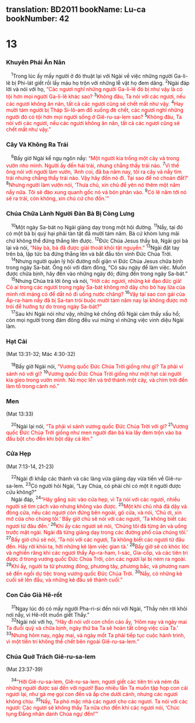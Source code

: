 translation: BD2011
bookName: Lu-ca 
bookNumber: 42
-------

<div class="title"><h1>13</h1><h3>Khuyên Phải Ăn Năn</h3></div>
<span class="verse lu_13_1"> <sup>1</sup>Trong lúc ấy mấy người ở đó thuật lại với Ngài về việc những người Ga-li-lê bị Phi-lát giết rồi lấy máu họ trộn với những lễ vật họ đem dâng. </span>
<span class="verse lu_13_2"><sup>2</sup>Ngài đáp lời và nói với họ, <font color="red">“Các ngươi nghĩ những người Ga-li-lê đó bị như vậy là có tội hơn mọi người Ga-li-lê khác sao? </font></span>
<span class="verse lu_13_3"><sup>3</sup><font color="red">Không đâu, Ta nói với các ngươi, nếu các ngươi không ăn năn, tất cả các ngươi cũng sẽ chết mất như vậy. </font></span>
<span class="verse lu_13_4"><sup>4</sup><font color="red">Hay mười tám người bị Tháp Si-lô-am đổ xuống đè chết, các ngươi nghĩ những người đó có tội hơn mọi người sống ở Giê-ru-sa-lem sao? </font></span>
<span class="verse lu_13_5"><sup>5</sup><font color="red">Không đâu, Ta nói với các ngươi, nếu các ngươi không ăn năn, tất cả các ngươi cũng sẽ chết mất như vậy.”</font><br/></span>
<div class="title"><h3>Cây Vả Không Ra Trái</h3></div>
<span class="verse lu_13_6"> <sup>6</sup>Bấy giờ Ngài kể ngụ ngôn nầy: <font color="red">“Một người kia trồng một cây vả trong vườn nho mình. Người ấy đến hái trái, nhưng chẳng thấy trái nào. </font></span>
<span class="verse lu_13_7"><sup>7</sup><font color="red">Vì thế ông nói với người làm vườn, ‘Anh coi, đã ba năm nay, tôi ra cây vả nầy tìm trái nhưng chẳng thấy trái nào. Vậy hãy đốn nó đi. Tại sao để nó choán đất?’ </font></span>
<span class="verse lu_13_8"><sup>8</sup><font color="red">Nhưng người làm vườn nói, ‘Thưa chủ, xin chủ để yên nó thêm một năm nầy nữa. Tôi sẽ đào xung quanh gốc nó và bón phân vào. </font></span>
<span class="verse lu_13_9"><sup>9</sup><font color="red">Có lẽ năm tới nó sẽ ra trái, còn không, xin chủ cứ cho đốn.’”</font><br/></span>
<div class="title"><h3>Chúa Chữa Lành Người Ðàn Bà Bị Còng Lưng</h3></div>
<span class="verse lu_13_10"> <sup>10</sup>Một ngày Sa-bát nọ Ngài giảng dạy trong một hội đường. </span>
<span class="verse lu_13_11"><sup>11</sup>Nầy, tại đó có một bà bị quỷ hại phải tàn tật đã mười tám năm. Bà cứ khòm lưng mãi chứ không thể đứng thẳng lên được. </span>
<span class="verse lu_13_12"><sup>12</sup>Ðức Chúa Jesus thấy bà, Ngài gọi bà lại và nói, <font color="red">“Này bà, bà đã được giải thoát khỏi tật nguyền.” </font></span>
<span class="verse lu_13_13"><sup>13</sup>Ngài đặt tay trên bà, lập tức bà đứng thẳng lên và bắt đầu tôn vinh Ðức Chúa Trời.<br/></span>
<span class="verse lu_13_14"> <sup>14</sup>Nhưng người quản lý hội đường nổi giận vì Ðức Chúa Jesus chữa bịnh trong ngày Sa-bát. Ông nói với đám đông, “Có sáu ngày để làm việc. Muốn được chữa bịnh, hãy đến vào những ngày đó; đừng đến trong ngày Sa-bát.”<br/></span>
<span class="verse lu_13_15"> <sup>15</sup>Nhưng Chúa trả lời ông và nói, <font color="red">“Hỡi các ngươi, những kẻ đạo đức giả! Có ai trong các ngươi trong ngày Sa-bát không mở dây cho bò hay lừa của mình rời máng cỏ để dắt nó đi uống nước chăng? </font></span>
<span class="verse lu_13_16"><sup>16</sup><font color="red">Vậy tại sao con gái của Áp-ra-ham nầy đã bị Sa-tan trói buộc mười tám năm nay lại không được mở trói để hưởng tự do trong ngày Sa-bát?”</font><br/></span>
<span class="verse lu_13_17"> <sup>17</sup>Sau khi Ngài nói như vậy, những kẻ chống đối Ngài cảm thấy xấu hổ; còn mọi người trong đám đông đều vui mừng vì những việc vinh diệu Ngài làm.<br/></span>
<div class="title"><h3>Hạt Cải</h3><p>(Mat 13:31-32; Mác 4:30-32)</p></div>
<span class="verse lu_13_18"> <sup>18</sup>Bấy giờ Ngài nói, <font color="red">“Vương quốc Ðức Chúa Trời giống như gì? Ta phải ví sánh nó với gì? </font></span>
<span class="verse lu_13_19"><sup>19</sup><font color="red">Vương quốc Ðức Chúa Trời giống như một hạt cải người kia gieo trong vườn mình. Nó mọc lên và trở thành một cây, và chim trời đến làm tổ trong cành nó.”</font><br/></span>
<div class="title"><h3>Men</h3><p>(Mat 13:33)</p></div>
<span class="verse lu_13_20"> <sup>20</sup>Ngài lại nói<font color="red">, “Ta phải ví sánh vương quốc Ðức Chúa Trời với gì? </font></span>
<span class="verse lu_13_21"><sup>21</sup><font color="red">Vương quốc Ðức Chúa Trời giống như men người đàn bà kia lấy đem trộn vào ba đấu bột cho đến khi bột dậy cả lên.”</font><br/></span>
<div class="title"><h3>Cửa Hẹp</h3><p>(Mat 7:13-14, 21-23)</p></div>
<span class="verse lu_13_22"> <sup>22</sup>Ngài đi khắp các thành và các làng vừa giảng dạy vừa tiến về Giê-ru-sa-lem. </span>
<span class="verse lu_13_23"><sup>23</sup>Có người hỏi Ngài, “Lạy Chúa, có phải chỉ có một ít người được cứu không?”<br/> Ngài đáp, </span>
<span class="verse lu_13_24"><sup>24</sup><font color="red">“Hãy gắng sức vào cửa hẹp, vì Ta nói với các ngươi, nhiều người sẽ tìm cách vào nhưng không vào được. </font></span>
<span class="verse lu_13_25"><sup>25</sup><font color="red">Một khi chủ nhà đã dậy và đóng cửa, nếu các ngươi còn đứng bên ngoài, gõ cửa, và nói, ‘Chủ ơi, xin mở cửa cho chúng tôi.’ Bấy giờ chủ sẽ nói với các ngươi, ‘Ta không biết các ngươi từ đâu đến.’ </font></span>
<span class="verse lu_13_26"><sup>26</sup><font color="red">Khi ấy các ngươi sẽ nói, ‘Chúng tôi đã từng ăn và uống trước mặt ngài. Ngài đã từng giảng dạy trong các đường phố của chúng tôi.’ </font></span>
<span class="verse lu_13_27"><sup>27</sup><font color="red">Bấy giờ chủ sẽ nói, ‘Ta nói với các ngươi, Ta không biết các ngươi từ đâu đến. Hãy rời khỏi ta, hỡi những kẻ làm việc gian tà.’ </font></span>
<span class="verse lu_13_28"><sup>28</sup><font color="red">Bấy giờ sẽ có khóc lóc và nghiến răng khi các ngươi thấy Áp-ra-ham, I-sác, Gia-cốp, và các tiên tri được ở trong vương quốc Ðức Chúa Trời, còn các ngươi lại bị ném ra ngoài. </font></span>
<span class="verse lu_13_29"><sup>29</sup><font color="red">Khi ấy, người ta từ phương đông, phương tây, phương bắc, và phương nam sẽ đến ngồi dự tiệc trong vương quốc Ðức Chúa Trời. </font></span>
<span class="verse lu_13_30"><sup>30</sup><font color="red">Nầy, có những kẻ cuối sẽ lên đầu, và những kẻ đầu sẽ thành cuối.”</font><br/></span>
<div class="title"><h3>Con Cáo Già Hê-rốt</h3></div>
<span class="verse lu_13_31"> <sup>31</sup>Ngay lúc đó có mấy người Pha-ri-si đến nói với Ngài, “Thầy nên rời khỏi nơi nầy, vì Hê-rốt muốn giết Thầy.”<br/></span>
<span class="verse lu_13_32"> <sup>32</sup>Ngài nói với họ, <font color="red">“Hãy đi nói với con chồn cáo ấy, ‘Hôm nay và ngày mai Ta đuổi quỷ và chữa bịnh, ngày thứ ba Ta sẽ hoàn tất công việc của Ta.’ </font></span>
<span class="verse lu_13_33"><sup>33</sup><font color="red">Nhưng hôm nay, ngày mai, và ngày mốt Ta phải tiếp tục cuộc hành trình, vì một tiên tri không thể chết bên ngoài Giê-ru-sa-lem.”</font><br/></span>
<div class="title"><h3>Chúa Quở Trách Giê-ru-sa-lem</h3><p>(Mat 23:37-39)</p></div>
<span class="verse lu_13_34"> <sup>34</sup><font color="red">“Hỡi Giê-ru-sa-lem, Giê-ru-sa-lem, ngươi giết các tiên tri và ném đá những người được sai đến với ngươi! Bao nhiêu lần Ta muốn tập họp con cái ngươi lại, như gà mẹ gọi con đến và ấp che dưới cánh, nhưng các ngươi không chịu. </font></span>
<span class="verse lu_13_35"><sup>35</sup><font color="red">Nầy, Ta phó mặc nhà các ngươi cho các ngươi. Ta nói với các ngươi: Các ngươi sẽ không thấy Ta nữa cho đến khi các ngươi nói, ‘Chúc tụng Ðấng nhân danh Chúa ngự đến!’” </font><br/></span>
